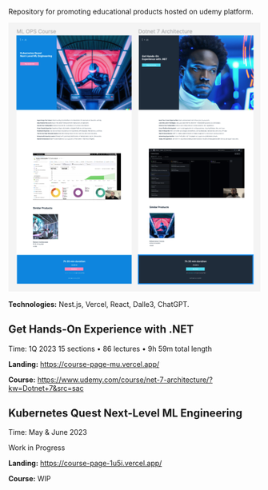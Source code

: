 Repository for promoting educational products hosted on udemy platform.


![Screenshot](CourseDesign.png)

<b>Technologies:</b> Nest.js, Vercel, React, Dalle3, ChatGPT.

<h2>Get Hands-On Experience with .NET </h2>

Time: 1Q 2023
15 sections • 86 lectures • 9h 59m total length

<b>Landing:</b> https://course-page-mu.vercel.app/

<b>Course:</b> https://www.udemy.com/course/net-7-architecture/?kw=Dotnet+7&src=sac

<h2>Kubernetes Quest Next-Level ML Engineering</h2>

Time: May & June 2023

Work in Progress

<b>Landing:</b> https://course-page-1u5i.vercel.app/

<b>Course:</b> WIP
